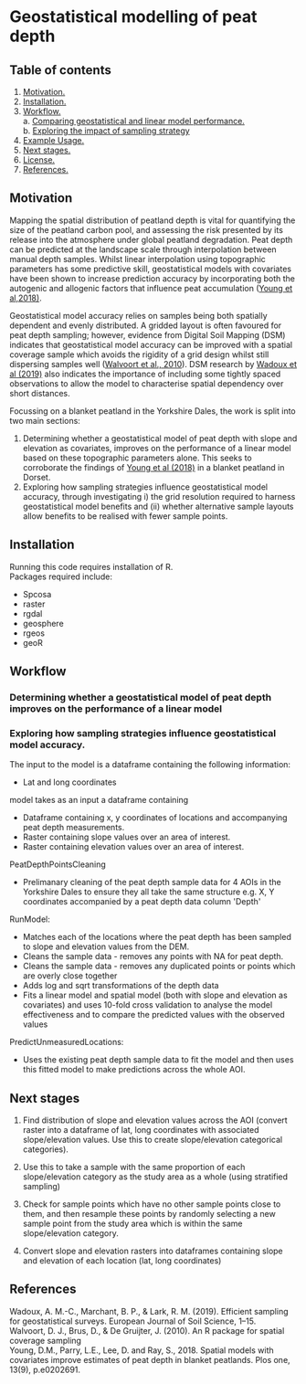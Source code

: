 # Geostatistical modelling of peat depth

## Table of contents

1. [ Motivation. ](#motiv)
2. [ Installation. ](#install)
3. [ Workflow. ](#workflow)  
  a. [ Comparing geostatistical and linear model performance. ](#workflowa)  
  b. [ Exploring the impact of sampling strategy ](#workflowb)  
4. [ Example Usage. ](#ex)
5. [ Next stages. ](#nextup)
6. [ License. ](#lic)
7. [ References. ](#ref)

<a name="motiv"></a>
## Motivation
Mapping the spatial distribution of peatland depth is vital for quantifying the size of the peatland carbon pool, and assessing the risk presented by its release into the atmosphere under global peatland degradation. Peat depth can be predicted at the landscape scale through interpolation between manual depth samples. Whilst linear interpolation using topographic parameters has some predictive skill, geostatistical models with covariates have been shown to increase prediction accuracy by incorporating both the autogenic and allogenic factors that influence peat accumulation ([Young et al,2018)](#young2018). 

Geostatistical model accuracy relies on samples being both spatially dependent and evenly distributed. A gridded layout is often favoured for peat depth sampling; however, evidence from Digital Soil Mapping (DSM) indicates that geostatistical model accuracy can be improved with a spatial coverage sample which avoids the rigidity of a grid design whilst still dispersing samples well ([Walvoort et al., 2010](#walvoort2010)). DSM research by [Wadoux et al (2019)](#wadoux2019) also indicates the importance of including some tightly spaced observations to allow the model to characterise spatial dependency over short distances.

Focussing on a blanket peatland in the Yorkshire Dales, the work is split into two main sections:  
1. Determining whether a geostatistical model of peat depth with slope and elevation as covariates, improves on the performance of a linear model based on these topographic parameters alone. This seeks to corroborate the findings of [Young et al (2018)](#young2018) in a blanket peatland in Dorset.  
2. Exploring how sampling strategies influence geostatistical model accuracy, through investigating i) the grid resolution required to harness geostatistical model benefits and (ii) whether alternative sample layouts allow benefits to be realised with fewer sample points.
<a name="install"></a>
## Installation
Running this code requires installation of R.  
Packages required include:
* Spcosa
* raster
* rgdal
* geosphere
* rgeos
* geoR

<a name="workflow"></a>
## Workflow
<a name="workflowa"></a>
###  Determining whether a geostatistical model of peat depth improves on the performance of a linear model 


<a name="workflowb"></a>
###  Exploring how sampling strategies influence geostatistical model accuracy.

The input to the model is a dataframe containing the following information:
* Lat and long coordinates 

model takes as an input a dataframe containing 
* Dataframe containing x, y coordinates of locations and accompanying peat depth measurements.
* Raster containing slope values over an area of interest.
* Raster containing elevation values over an area of interest.

PeatDepthPointsCleaning
* Prelimanary cleaning of the peat depth sample data for 4 AOIs in the Yorkshire Dales to ensure they all take the same structure e.g. X, Y coordinates accompanied by a peat depth data column 'Depth'

RunModel:
* Matches each of the locations where the peat depth has been sampled to slope and elevation values from the DEM.
* Cleans the sample data - removes any points with NA for peat depth.
* Cleans the sample data - removes any duplicated points or points which are overly close together
* Adds log and sqrt transformations of the depth data
* Fits a linear model and spatial model (both with slope and elevation as covariates) and uses 10-fold cross validation
to analyse the model effectiveness and to compare the predicted values with the observed values

PredictUnmeasuredLocations:
* Uses the existing peat depth sample data to fit the model and then uses this fitted model to make predictions across the whole AOI.

<a name="nextup"></a>
## Next stages
1. Find distribution of slope and elevation values across the AOI (convert raster into a dataframe of lat, long coordinates with associated slope/elevation values. Use this to create slope/elevation categorical categories).
2. Use this to take a sample with the same proportion of each slope/elevation category as the study area as a whole (using stratified sampling)
3. Check for sample points which have no other sample points close to them, and then resample these points by randomly selecting a new sample point from the study area which is within the same slope/elevation category. 

1. Convert slope and elevation rasters into dataframes containing slope and elevation of each location (lat, long coordinates)

<a name="ref"></a>
## References
<a name="wadoux2019"></a>
Wadoux, A. M.-C., Marchant, B. P., & Lark, R. M. (2019). Efficient sampling for geostatistical surveys. European Journal of
Soil Science, 1–15.  
<a name="walvoort2010"></a>
Walvoort, D. J., Brus, D., & De Gruijter, J. (2010). An R package for spatial coverage sampling  
<a name="young2018"></a>
Young, D.M., Parry, L.E., Lee, D. and Ray, S., 2018. Spatial models with covariates improve estimates of peat depth in blanket peatlands. Plos one, 13(9), p.e0202691.

